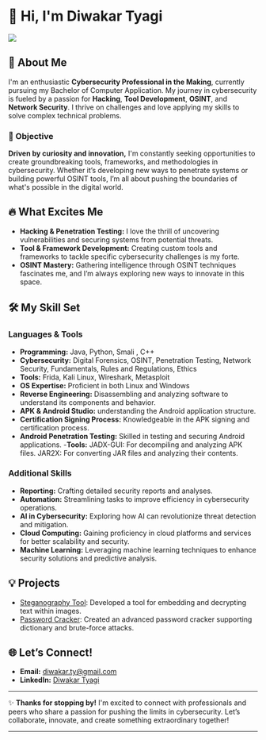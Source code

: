 # 👋 Hi, I'm Diwakar Tyagi
<a href="https://www.linkedin.com/in/diwakar-t-5263b0275/"><img src="https://img.shields.io/badge/-LinkedIn-0072b1?&style=for-the-badge&logo=linkedin&logoColor=white" /></a>

## 🚀 About Me
I'm an enthusiastic **Cybersecurity Professional in the Making**, currently pursuing my Bachelor of Computer Application. My journey in cybersecurity is fueled by a passion for **Hacking**, **Tool Development**, **OSINT**, and **Network Security**. I thrive on challenges and love applying my skills to solve complex technical problems.

### 🎯 Objective
**Driven by curiosity and innovation,** I'm constantly seeking opportunities to create groundbreaking tools, frameworks, and methodologies in cybersecurity. Whether it’s developing new ways to penetrate systems or building powerful OSINT tools, I’m all about pushing the boundaries of what's possible in the digital world.

## 🔥 What Excites Me
- **Hacking & Penetration Testing:** I love the thrill of uncovering vulnerabilities and securing systems from potential threats.
- **Tool & Framework Development:** Creating custom tools and frameworks to tackle specific cybersecurity challenges is my forte.
- **OSINT Mastery:** Gathering intelligence through OSINT techniques fascinates me, and I’m always exploring new ways to innovate in this space.

## 🛠️ My Skill Set
### Languages & Tools
- **Programming:** Java, Python, Smali , C++
- **Cybersecurity:** Digital Forensics, OSINT, Penetration Testing, Network Security, Fundamentals, Rules and Regulations, Ethics 
- **Tools:** Frida, Kali Linux, Wireshark, Metasploit
- **OS Expertise:** Proficient in both Linux and Windows
- **Reverse Engineering:** Disassembling and analyzing software to understand its components and behavior.
- **APK & Android Studio:** understanding the Android application structure.
- **Certification Signing Process:** Knowledgeable in the APK signing and certification process.
- **Android Penetration Testing:** Skilled in testing and securing Android applications.
 -**Tools:**
      JADX-GUI: For decompiling and analyzing APK files.
      JAR2X: For converting JAR files and analyzing their contents.
 
### Additional Skills
- **Reporting:** Crafting detailed security reports and analyses.
- **Automation:** Streamlining tasks to improve efficiency in cybersecurity operations.
- **AI in Cybersecurity:** Exploring how AI can revolutionize threat detection and mitigation.
- **Cloud Computing:** Gaining proficiency in cloud platforms and services for better scalability and security.
- **Machine Learning:** Leveraging machine learning techniques to enhance security solutions and predictive analysis.

## 💡 Projects
- <a href="https://github.com/Diwakarty/steganography-tool">Steganography Tool</a>: Developed a tool for embedding and decrypting text within images.
- <a href="https://github.com/Diwakarty/Password-Cracker">Password Cracker</a>: Created an advanced password cracker supporting dictionary and brute-force attacks.

## 🌐 Let’s Connect!
- **Email:** [diwakar.ty@gmail.com](mailto:diwakar.ty@gmail.com)
- **LinkedIn:** [Diwakar Tyagi](https://www.linkedin.com/in/diwakar-t-5263b0275/)

---

✨ **Thanks for stopping by!** I'm excited to connect with professionals and peers who share a passion for pushing the limits in cybersecurity. Let’s collaborate, innovate, and create something extraordinary together!

---
